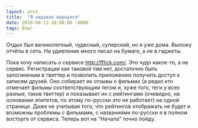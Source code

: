 ```yaml
---
layout: post
title:  "Я недавно вернулся"
date: 2010-08-13 16:08:00 -0000
tags: Блог
---
```


Отдых был великолепный, чудесный, суперский, но я уже дома. Выложу отчёты в сеть. На удивление много писал на бумаге, а не в гаджеты.

Пока хочу написать о сервисе <a href="http://fflick.com/">http://fflick.com/</a>. Это чудо какое-то, а не сервис. Регистрации как таковой там нет, достаточно быть залогиненым в твиттер и позволить приложению получить доступ к записям друзей. Оно собирает их отзывы о фильмах (а редко кто отмечает фильмы соответствующим тегом и, хуже того, теги у всех разные, таков твиттер) и показывает их с рейтингами (очевидно, на основании эпитетов, по этому по-русски это не работает) на одной странице. Даже не учитывая того, что рейтингов отображать не будет и возможны проблемы с фильмами, с названиями по-русски я в полном восторге от сервиса. Теперь вот на "Начала" точно пойду.